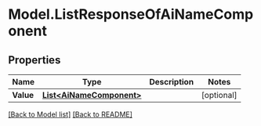 # Model.ListResponseOfAiNameComponent
## Properties
Name | Type | Description | Notes
------------ | ------------- | ------------- | -------------
**Value** | [**List&lt;AiNameComponent&gt;**](AiNameComponent.md) |  | [optional] 



[[Back to Model list]](Models.doc) [[Back to README]](README.md)


